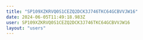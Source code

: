 ```yaml
---
title: "SP109XZKRVQ0S1CEZQ2DCK3J746TKC64GCBVVJW16"
date: 2024-06-05T11:49:18.983Z
user: SP109XZKRVQ0S1CEZQ2DCK3J746TKC64GCBVVJW16
layout: "users"
---
```

    